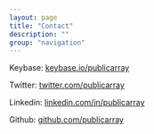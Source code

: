 ```yaml
---
layout: page
title: "Contact"
description: ""
group: "navigation"
---
```


Keybase: [keybase.io/publicarray](https://keybase.io/publicarray)

Twitter: [twitter.com/publicarray](https://twitter.com/publicarray)

Linkedin: [linkedin.com/in/publicarray](https://www.linkedin.com/in/publicarray)

Github: [github.com/publicarray](https://github.com/publicarray)
